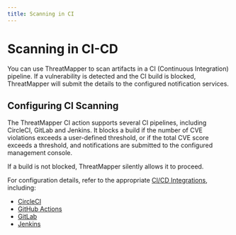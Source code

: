 ```yaml
---
title: Scanning in CI
---
```


# Scanning in CI-CD

You can use ThreatMapper to scan artifacts in a CI (Continuous Integration) pipeline.  If a vulnerability is detected and the CI build is blocked, ThreatMapper will submit the details to the configured notification services.

## Configuring CI Scanning

The ThreatMapper CI action supports several CI pipelines, including CircleCI, GitLab and Jenkins.  It blocks a build if the number of CVE violations exceeds a user-defined threshold, or if the total CVE score exceeds a threshold, and notifications are submitted to the configured management console.

If a build is not blocked, ThreatMapper silently allows it to proceed.

For configuration details, refer to the appropriate [CI/CD Integrations](https://github.com/deepfence/CI-CD-Integrations), including:

 * [CircleCI](https://github.com/deepfence/CI-CD-Integrations/tree/master/circleci)
 * [GitHub Actions](https://github.com/deepfence/CI-CD-Integrations/tree/master/github-actions)
 * [GitLab](https://github.com/deepfence/CI-CD-Integrations/tree/master/gitlab)
 * [Jenkins](https://github.com/deepfence/CI-CD-Integrations/tree/master/jenkins)
